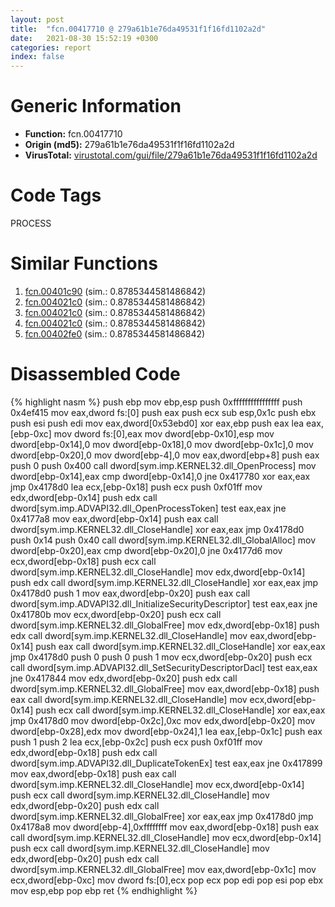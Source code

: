 ```yaml
---
layout: post
title:  "fcn.00417710 @ 279a61b1e76da49531f1f16fd1102a2d"
date:   2021-08-30 15:52:19 +0300
categories: report
index: false
---
```


# Generic Information
- **Function:** fcn.00417710
- **Origin (md5):** 279a61b1e76da49531f1f16fd1102a2d
- **VirusTotal:** [virustotal.com/gui/file/279a61b1e76da49531f1f16fd1102a2d][virustotal_ref]

# Code Tags
<span class="tag" id="PROCESS">PROCESS</span>


# Similar Functions

1. [fcn.00401c90][similar_1_ref] (sim.: 0.8785344581486842)
2. [fcn.004021c0][similar_2_ref] (sim.: 0.8785344581486842)
3. [fcn.004021c0][similar_3_ref] (sim.: 0.8785344581486842)
4. [fcn.004021c0][similar_4_ref] (sim.: 0.8785344581486842)
5. [fcn.00402fe0][similar_5_ref] (sim.: 0.8785344581486842)


# Disassembled Code

{% highlight nasm %}
push ebp
mov ebp,esp
push 0xffffffffffffffff
push 0x4ef415
mov eax,dword fs:[0]
push eax
push ecx
sub esp,0x1c
push ebx
push esi
push edi
mov eax,dword[0x53ebd0]
xor eax,ebp
push eax
lea eax,[ebp-0xc]
mov dword fs:[0],eax
mov dword[ebp-0x10],esp
mov dword[ebp-0x14],0
mov dword[ebp-0x18],0
mov dword[ebp-0x1c],0
mov dword[ebp-0x20],0
mov dword[ebp-4],0
mov eax,dword[ebp+8]
push eax
push 0
push 0x400
call dword[sym.imp.KERNEL32.dll_OpenProcess]
mov dword[ebp-0x14],eax
cmp dword[ebp-0x14],0
jne 0x417780
xor eax,eax
jmp 0x4178d0
lea ecx,[ebp-0x18]
push ecx
push 0xf01ff
mov edx,dword[ebp-0x14]
push edx
call dword[sym.imp.ADVAPI32.dll_OpenProcessToken]
test eax,eax
jne 0x4177a8
mov eax,dword[ebp-0x14]
push eax
call dword[sym.imp.KERNEL32.dll_CloseHandle]
xor eax,eax
jmp 0x4178d0
push 0x14
push 0x40
call dword[sym.imp.KERNEL32.dll_GlobalAlloc]
mov dword[ebp-0x20],eax
cmp dword[ebp-0x20],0
jne 0x4177d6
mov ecx,dword[ebp-0x18]
push ecx
call dword[sym.imp.KERNEL32.dll_CloseHandle]
mov edx,dword[ebp-0x14]
push edx
call dword[sym.imp.KERNEL32.dll_CloseHandle]
xor eax,eax
jmp 0x4178d0
push 1
mov eax,dword[ebp-0x20]
push eax
call dword[sym.imp.ADVAPI32.dll_InitializeSecurityDescriptor]
test eax,eax
jne 0x41780b
mov ecx,dword[ebp-0x20]
push ecx
call dword[sym.imp.KERNEL32.dll_GlobalFree]
mov edx,dword[ebp-0x18]
push edx
call dword[sym.imp.KERNEL32.dll_CloseHandle]
mov eax,dword[ebp-0x14]
push eax
call dword[sym.imp.KERNEL32.dll_CloseHandle]
xor eax,eax
jmp 0x4178d0
push 0
push 0
push 1
mov ecx,dword[ebp-0x20]
push ecx
call dword[sym.imp.ADVAPI32.dll_SetSecurityDescriptorDacl]
test eax,eax
jne 0x417844
mov edx,dword[ebp-0x20]
push edx
call dword[sym.imp.KERNEL32.dll_GlobalFree]
mov eax,dword[ebp-0x18]
push eax
call dword[sym.imp.KERNEL32.dll_CloseHandle]
mov ecx,dword[ebp-0x14]
push ecx
call dword[sym.imp.KERNEL32.dll_CloseHandle]
xor eax,eax
jmp 0x4178d0
mov dword[ebp-0x2c],0xc
mov edx,dword[ebp-0x20]
mov dword[ebp-0x28],edx
mov dword[ebp-0x24],1
lea eax,[ebp-0x1c]
push eax
push 1
push 2
lea ecx,[ebp-0x2c]
push ecx
push 0xf01ff
mov edx,dword[ebp-0x18]
push edx
call dword[sym.imp.ADVAPI32.dll_DuplicateTokenEx]
test eax,eax
jne 0x417899
mov eax,dword[ebp-0x18]
push eax
call dword[sym.imp.KERNEL32.dll_CloseHandle]
mov ecx,dword[ebp-0x14]
push ecx
call dword[sym.imp.KERNEL32.dll_CloseHandle]
mov edx,dword[ebp-0x20]
push edx
call dword[sym.imp.KERNEL32.dll_GlobalFree]
xor eax,eax
jmp 0x4178d0
jmp 0x4178a8
mov dword[ebp-4],0xffffffff
mov eax,dword[ebp-0x18]
push eax
call dword[sym.imp.KERNEL32.dll_CloseHandle]
mov ecx,dword[ebp-0x14]
push ecx
call dword[sym.imp.KERNEL32.dll_CloseHandle]
mov edx,dword[ebp-0x20]
push edx
call dword[sym.imp.KERNEL32.dll_GlobalFree]
mov eax,dword[ebp-0x1c]
mov ecx,dword[ebp-0xc]
mov dword fs:[0],ecx
pop ecx
pop edi
pop esi
pop ebx
mov esp,ebp
pop ebp
ret
{% endhighlight %}


[similar_1_ref]: /report/fcn.00401c90@d9b85b9b67587bbf2112c62164413bd8
[similar_2_ref]: /report/fcn.004021c0@59cafa9c1ed209d27dbb5c328e4270ca
[similar_3_ref]: /report/fcn.004021c0@2e2b4d8aa248f9326f7e05a25c5691c2
[similar_4_ref]: /report/fcn.004021c0@2f57463e398c8086d3043342f205d871
[similar_5_ref]: /report/fcn.00402fe0@2fcce874fb2a3a396274d2df89c397e3
[virustotal_ref]: https://www.virustotal.com/gui/file/279a61b1e76da49531f1f16fd1102a2d